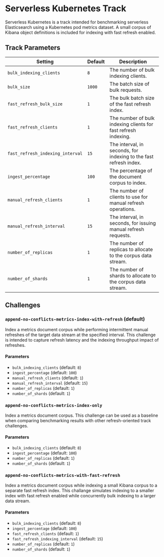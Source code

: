 # Serverless Kubernetes Track
Serverless Kubernetes is a track intended for benchmarking serverless Elasticsearch using a Kubernetes pod metrics dataset. A small corpus of Kibana object definitions is included for indexing with fast refresh enabled.

## Track Parameters

| Setting | Default | Description |
| --- | --- | --- |
| `bulk_indexing_clients` | `8` | The number of bulk indexing clients. |
| `bulk_size` | `1000` | The batch size of bulk requests. |
| `fast_refresh_bulk_size` | `1` | The bulk batch size of the fast refresh index. |
| `fast_refresh_clients` | `1` | The number of bulk indexing clients for fast refresh indexing. |
| `fast_refresh_indexing_interval` | `15` | The interval, in seconds, for indexing to the fast refresh index. |
| `ingest_percentage` | `100` | The percentage of the document corpus to index. |
| `manual_refresh_clients` | `1` | The number of clients to use for manual refresh operations. |
| `manual_refresh_interval` | `15` | The interval, in seconds, for issuing manual refresh requests. |
| `number_of_replicas` | `1` | The number of replicas to allocate to the corpus data stream. |
| `number_of_shards` | `1` | The number of shards to allocate to the corpus data stream. |

## Challenges

### `append-no-conflicts-metrics-index-with-refresh` (default)

Index a metrics document corpus while performing intermittent manual refreshes of the target data stream at the specified interval. This challenge is intended to capture refresh latency and the indexing throughput impact of refreshes.

#### Parameters

* `bulk_indexing_clients` (default: `8`)
* `ingest_percentage` (default: `100`)
* `manual_refresh_clients` (default: `1`)
* `manual_refresh_interval` (default: `15`)
* `number_of_replicas` (default: `1`)
* `number_of_shards` (default: `1`)

### `append-no-conflicts-metrics-index-only`

Index a metrics document corpus. This challenge can be used as a baseline when comparing benchmarking results with other refresh-oriented track challenges.

#### Parameters

* `bulk_indexing_clients` (default: `8`)
* `ingest_percentage` (default: `100`)
* `number_of_replicas` (default: `1`)
* `number_of_shards` (default: `1`)

### `append-no-conflicts-metrics-with-fast-refresh`

Index a metrics document corpus while indexing a small Kibana corpus to a separate fast refresh index. This challange simulates indexing to a smaller index with fast refresh enabled while concurrently bulk indexing to a larger data stream.

#### Parameters

* `bulk_indexing_clients` (default: `8`)
* `ingest_percentage` (default: `100`)
* `fast_refresh_clients` (default: `1`)
* `fast_refresh_indexing_interval` (default: `15`)
* `number_of_replicas` (default: `1`)
* `number_of_shards` (default: `1`)